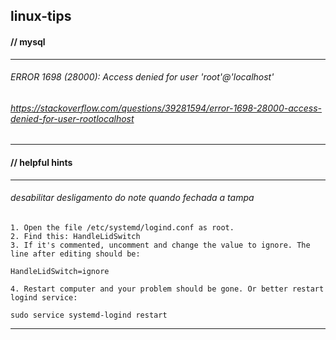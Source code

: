 ## linux-tips
#### // mysql
----
###### ERROR 1698 (28000): Access denied for user 'root'@'localhost'
###### https://stackoverflow.com/questions/39281594/error-1698-28000-access-denied-for-user-rootlocalhost

----
#### // helpful hints
----
###### desabilitar desligamento do note quando fechada a tampa

    1. Open the file /etc/systemd/logind.conf as root.
    2. Find this: HandleLidSwitch
    3. If it's commented, uncomment and change the value to ignore. The line after editing should be:

    HandleLidSwitch=ignore

    4. Restart computer and your problem should be gone. Or better restart logind service:

    sudo service systemd-logind restart

----
